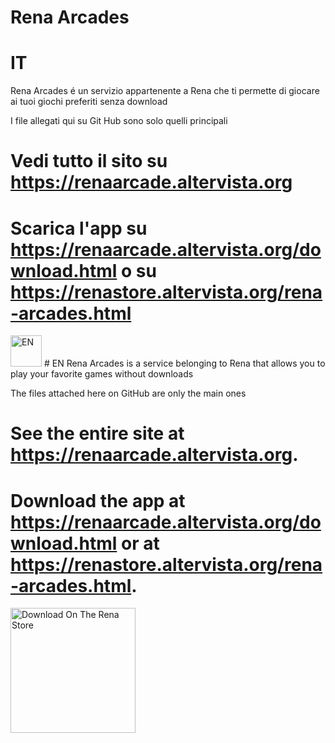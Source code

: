 # Rena Arcades
# IT
Rena Arcades é un servizio appartenente a Rena che ti permette di giocare ai tuoi giochi preferiti senza download

I file allegati qui su Git Hub sono solo quelli principali

# Vedi tutto il sito su https://renaarcade.altervista.org
# Scarica l'app su https://renaarcade.altervista.org/download.html o su https://renastore.altervista.org/rena-arcades.html

<img src="https://renaarcade.altervista.org/flagen.png" alt="EN" width="50">
# EN
Rena Arcades is a service belonging to Rena that allows you to play your favorite games without downloads

The files attached here on GitHub are only the main ones

# See the entire site at https://renaarcade.altervista.org.
# Download the app at https://renaarcade.altervista.org/download.html or at https://renastore.altervista.org/rena-arcades.html.
<a href="https://renastore.altervista.org/rena-arcades.html">
    <img src="https://renadeveloper.altervista.org/downloadrs.png" alt="Download On The Rena Store" width="200">
</a>
